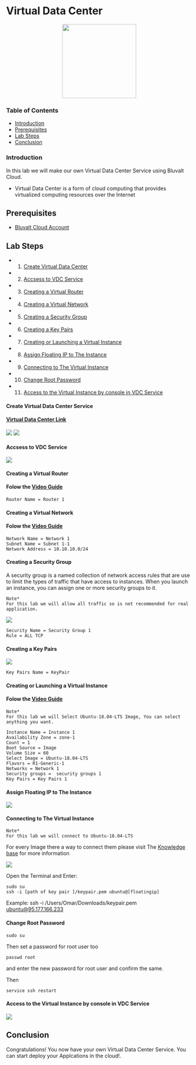 # Virtual Data Center

 <p align="center">
  <img src='images/vdc.png ' width="200" />
</p>


### Table of Contents
* [Introduction](#introduction)
* [Prerequisites](#prerequisites)
* [Lab Steps](#lab-steps)
* [Conclusion](#conclusion)

### Introduction
In this lab we will make our own Virtual Data Center Service using Bluvalt Cloud.
* Virtual Data Center
 is a form of cloud computing that provides virtualized computing resources over the Internet


## Prerequisites
* [Bluvalt Cloud Account](https://cloud.bluvalt.com/#/register "Bluvalt Cloud")
 

## Lab Steps
* 1. [Create Virtual Data Center](#1.-create-virtual-data-center-service)
* 2. [Accsess to VDC Service](#2.-accsess-to-vdc-service)
* 3. [Creating a Virtual Router](#3.-creating-a-virtual-router)
* 4. [Creating a Virtual Network](#4.-creating-a-virtual-network)
* 5. [Creating a Security Group](#5.-creating-a-security-group)
* 6. [Creating a Key Pairs](#6.-creating-a-key-pairs)
* 7. [Creating or Launching a Virtual Instance](#7.-creating-or-launching-a-virtual-instance)
* 8. [Assign Floating IP to The Instance](#8.-assign-floating-ip-to-the-instance)
* 9. [Connecting to The Virtual Instance](#9.-connecting-to-the-virtual-instance)
* 10. [Change Root Password](#10.-change-root-password)
* 11. [Access to the Virtual Instance by console in VDC Service](#11.-access-to-the-virtual-instance-by-console-in-vdc-service)


#### Create Virtual Data Center Service
#### [Virtual Data Center Link ](https://cloud.bluvalt.com/#/virtual-data-center/ "Virtual Data Center Link")

![](images/vdc1.gif)
![](images/vdc2.gif)
#### Accsess to VDC Service 
![](images/vdc3.gif)

#### Creating a Virtual Router 
#### Folow the [Video Guide](https://kb.bluvalt.com/uploads/Create_router.mp4 "Video Guide")

```
Router Name = Router 1
```

#### Creating a Virtual Network 
#### Folow the [Video Guide](https://kb.bluvalt.com/uploads/create_network.mp4 "Video Guide")
```
Network Name = Network 1
Subnet Name = Subnet 1-1
Network Address = 10.10.10.0/24
```


#### Creating a Security Group
A security group is a named collection of network access rules that are use to limit the types of traffic that have access to instances. When you launch an instance, you can assign one or more security groups to it. 

```
Note*
For this lab we will allow all traffic so is not recommended for real application.
```
![](images/vdc4.gif)

 ```
 Security Name = Security Group 1
 Rule = ALL TCP
 ```

#### Creating a Key Pairs
![](images/vdc5.gif)
```
Key Pairs Name = KeyPair
```

#### Creating or Launching a Virtual Instance 
#### Folow the [Video Guide](https://youtu.be/Z7Q5n6i7dHI "Video Guide")

```
Note*
For this lab we will Select Ubuntu-18.04-LTS Image, You can select anything you want.
```

```
Instance Name = Instance 1
Availability Zone = zone-1
Count = 1
Boot Source = Image
Volume Size = 60
Select Image = Ubuntu-18.04-LTS
Flavors = R1-Generic-1
Networks = Network 1
Security groups =  security groups 1
Key Pairs = Key Pairs 1 
```


#### Assign Floating IP to The Instance 
![](images/vdc6.gif)

#### Connecting to The Virtual Instance  
```
Note*
For this lab we will connect to Ubuntu-18.04-LTS
```
For every Image there a way to connect them please visit The [Knowledge base](https://kb.bluvalt.com/ "Knowledge base") for more information

![](images/vdc7.gif)

Open the Terminal and Enter:
```
sudo su 
ssh -i [path of key pair ]/keypair.pem ubuntu@[floatingip] 
```
Example: ssh -i /Users/Omar/Downloads/keypair.pem ubuntu@95.177.166.233

#### Change Root Password
```
sudo su 
```
Then set a password for root user too

```
passwd root
```
and enter the new password for root user and confirm the same.

Then
```
service ssh restart  
```

#### Access to the Virtual Instance by console in VDC Service
![](images/vdc8.gif)


## Conclusion 
Congratulations! You now have your own Virtual Data Center Service. You can start deploy your Applcations in the cloud!.

